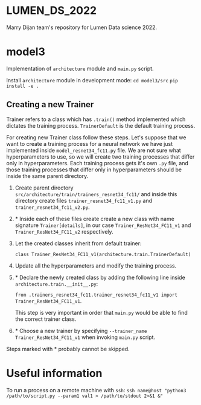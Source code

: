 # LUMEN_DS_2022
Marry Dijan team's repository for Lumen Data science 2022.

# model3

Implementation of `architecture` module and `main.py` script.

Install `architecture` module in development mode:
`cd model3/src`
`pip install -e .`


## Creating a new Trainer
Trainer refers to a class which has `.train()` method implemented which dictates the training process.
`TrainerDefault` is the default training process.

For creating new Trainer class follow these steps.
Let's suppose that we want to create a training process for a neural network
we have just implemented inside `model_resnet34_fc11.py` file. We are not sure
what hyperparameters to use, so we will create two training processes that 
differ only in hyperparameters. Each training process gets it's own `.py` file, 
and those training processes that differ only in hyperparameters should be 
inside the same parent directory.

1) Create parent directory `src/architecture/train/trainers_resnet34_fc11/` and
inside this directory create files `trainer_resnet34_fc11_v1.py` and
`trainer_resnet34_fc11_v2.py`.

2) \* Inside each of these files create create a new class with name signature 
`Trainer[details]`, in our case `Trainer_ResNet34_FC11_v1` and `Trainer_ResNet34_FC11_v2` respectively.

3) Let the created classes inherit from default trainer: 
   
   `class Trainer_ResNet34_FC11_v1(architecture.train.TrainerDefault)`

4) Update all the hyperparameters and modify the training process.
5) \* Declare the newly created class by adding the following line inside `architecture.train.__init__.py`: 
   
   `from .trainers_resnet34_fc11.trainer_resnet34_fc11_v1 import Trainer_ResNet34_FC11_v1`. 
   
   This step is very important in order that `main.py` would be able to find the correct trainer class.

6)  \* Choose a new trainer by specifying `--trainer_name Trainer_ResNet34_FC11_v1` when invoking `main.py` script.

Steps marked with * probably cannot be skipped.

# Useful information

To run a process on a remote machine with `ssh`:
`ssh name@host "python3 /path/to/script.py --param1 val1 > /path/to/stdout 2>&1 &"`
